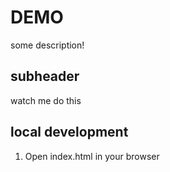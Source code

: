 # DEMO

some description!

## subheader

watch me do this

## local development

1. Open index.html in your browser